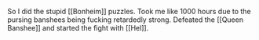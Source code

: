 So I did the stupid [[Bonheim]] puzzles. Took me like 1000 hours due to the pursing banshees being fucking retardedly strong. Defeated the [[Queen Banshee]] and started the fight with [[Hel]].